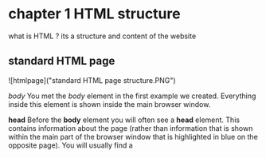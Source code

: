 # chapter 1 HTML structure 

what is HTML ? 
its a structure and content of the website 



## standard  HTML page 

![htmlpage]("standard HTML page structure.PNG")

*body*
You met the *body* element
in the first example we created.
Everything inside this element is
shown inside the main browser
window.


**head**
Before the **body** element you
will often see a
**head** element.
This contains information
about the page (rather than
information that is shown within
the main part of the browser
window that is highlighted in
blue on the opposite page).
You will usually find a **<title>**
element inside the 
**head**
element.




HTML pages are text documents.
* HTML uses tags (characters that sit inside angled
brackets) to give the information they surround special
meaning.
* Tags are often referred to as elements.
* Tags usually come in pairs. The opening tag denotes
the start of a piece of content; the closing tag denotes
the end.
* Opening tags can carry attributes, which tell us more
about the content of that element.
* Attributes require a name and a value.
* To learn HTML you need to know what tags are
available for you to use, what they do, and where they
can go.
